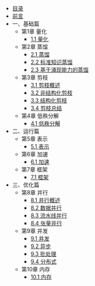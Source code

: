 * [目录](_sidebar.md)
* [前言](chapter0/chapter0_1.md)
* 一、基础篇
  * 第1章 量化
      * [1.1 量化](chapter1/chapter1_1.md)
  * 第2章 蒸馏
      * [2.1 蒸馏](chapter2/chapter2_1.md)
      * [2.2 标准知识蒸馏](chapter2/chapter2_2.md)
      * [2.3 基于涌现能力的蒸馏](chapter2/chapter2_3.md)
  * 第3章 剪枝
      * [3.1 剪枝概述](chapter3/chapter3_1.md)
      * [3.2 非结构化剪枝](chapter3/chapter3_2.md)
      * [3.3 结构化剪枝](chapter3/chapter3_3.md)
      * [3.4 剪枝总结](chapter3/chapter3_4.md)
  * 第4章 低秩分解
      * [4.1 低秩分解](chapter4/chapter4_1.md)
* 二、运行篇
  * 第5章 表示
    * [5.1 表示](chapter5/chapter5_1.md)
  * 第6章 加速
    * [6.1 加速](chapter6/chapter6_1.md)
  * 第7章 框架
    * [7.1 框架](chapter7/chapter7_1.md)
* 三、优化篇
  * 第8章 并行
    * [8.1 并行概述](chapter8/chapter8_1.md)
    * [8.2 数据并行](chapter8/chapter8_2.md)
    * [8.3 流水线并行](chapter8/chapter8_3.md)
    * [8.4 张量并行](chapter8/chapter8_4.md)
  * 第9章 并发
    * [9.1 并发](chapter9/chapter9_0.md)
    * [9.2 异步](chapter9/chapter9_1.md)
    * [9.3 批处理](chapter9/chapter9_2.md)
    * [9.4 分布式](chapter9/chapter9_3.md)
  * 第10章 内存
    * [10.1 内存](chapter10/chapter10_1.md)
